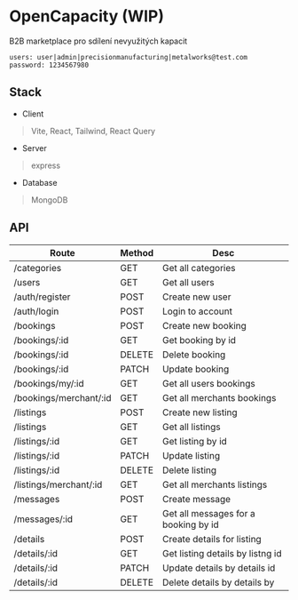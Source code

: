 # OpenCapacity (WIP)
  B2B marketplace pro sdílení nevyužitých kapacit
  ```
  users: user|admin|precisionmanufacturing|metalworks@test.com
  password: 1234567980
  ```
## Stack
- Client
> Vite, React, Tailwind, React Query
- Server
> express
- Database
> MongoDB

## API

Route | Method | Desc
--- | --- | ---
/categories | GET | Get all categories
/users | GET | Get all users
/auth/register | POST | Create new user
/auth/login | POST | Login to account
/bookings | POST | Create new booking
/bookings/:id | GET | Get booking by id
/bookings/:id | DELETE | Delete booking
/bookings/:id | PATCH | Update booking
/bookings/my/:id | GET | Get all users bookings
/bookings/merchant/:id | GET | Get all merchants bookings
/listings | POST | Create new listing
/listings | GET | Get all listings
/listings/:id | GET | Get listing by id
/listings/:id | PATCH | Update listing
/listings/:id | DELETE | Delete listing
/listings/merchant/:id | GET | Get all merchants listings
/messages | POST | Create message 
/messages/:id | GET | Get all messages for a booking by id
/details | POST | Create details for listing
/details/:id | GET | Get listing details by listng id
/details/:id | PATCH | Update details by details id
/details/:id | DELETE | Delete details by details by

